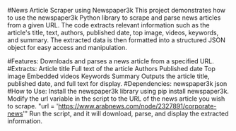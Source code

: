 #News Article Scraper using Newspaper3k
This project demonstrates how to use the newspaper3k Python library to scrape and parse news articles from a given URL. The code extracts relevant information such as the article's title, text, authors, published date, top image, videos, keywords, and summary. The extracted data is then formatted into a structured JSON object for easy access and manipulation.

#Features:
Downloads and parses a news article from a specified URL.
#Extracts:
Article title
Full text of the article
Authors
Published date
Top image
Embedded videos
Keywords
Summary
Outputs the article title, published date, and full text for display.
#Dependencies:
newspaper3k
json
#How to Use:
Install the newspaper3k library using pip install newspaper3k.
Modify the url variable in the script to the URL of the news article you wish to scrape.
"url = 'https://www.arabnews.com/node/2327891/corporate-news'"
Run the script, and it will download, parse, and display the extracted information.
